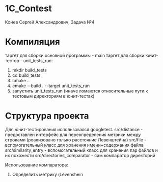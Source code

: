 # 1C_Contest
Конев Сергей Александрович, Задача №4
# Компиляция
таргет для сборки основной программы - main
таргет для сборки юнит-тестов - unit_tests_run:
1) mkdir build_tests
2) cd build_tests
3) cmake ..
4) cmake --build . --target unit_tests_run
5) запустить unit_tests_run
(иначе ломаются относительные пути к тестовым директориям в юнит-тестах)
# Структура проекта
Для юнит-тестирования использовался googletest.
src/distance - предоставлен интерфейс для переопределения метрики между строками (реализовано только расстояние Левенштейна)
src/file - вспомогательный класс для хранения имени+содержания файла
src/similarity_entry - вспомогательный класс для хранения пар файлов и их похожести
src/directories_comparator - сам компаратор директорий

Использование компаратора:
1) Определить метрику (Levenshein
